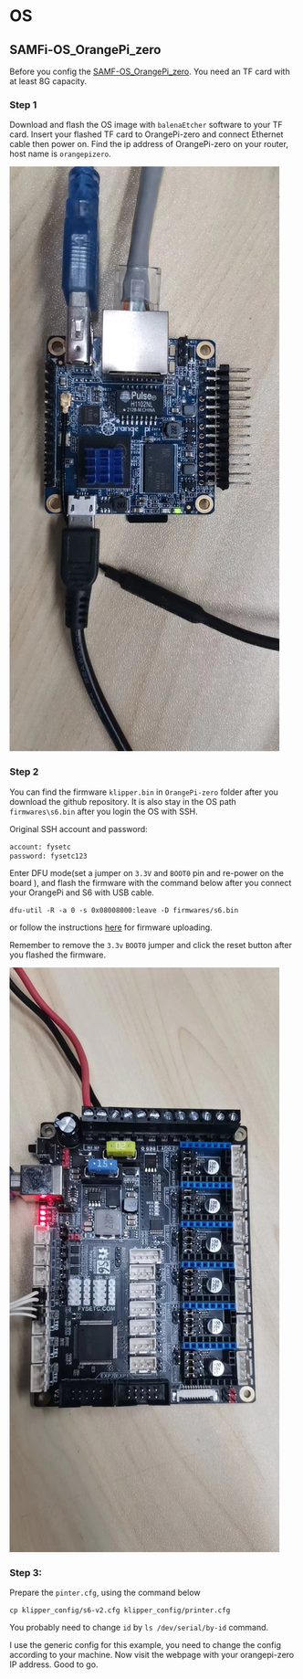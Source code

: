 # OS

## SAMFi-OS_OrangePi_zero

Before you config the [SAMF-OS_OrangePi_zero](https://github.com/FYSETC/FYSETC-SAMFi-OS). You need an TF card with at least 8G capacity.

### Step 1

Download and flash the OS image with `balenaEtcher` software to your TF card. Insert your flashed TF card to OrangePi-zero and connect Ethernet cable then power on. Find the ip address of OrangePi-zero on your router, host name is `orangepizero`.

![](OrangePi-zero\OrangePi_zero.jpg)

### Step 2

You can find the firmware `klipper.bin` in `OrangePi-zero` folder after you download the github repository. It is also stay in the OS path `firmwares\s6.bin` after you login the OS with SSH.

Original SSH account and password:

```
account: fysetc
password: fysetc123
```

Enter DFU mode(set a jumper on `3.3V` and `BOOT0` pin and re-power on the board ), and flash the firmware with the command below after you connect your OrangePi and S6 with USB cable.

```
dfu-util -R -a 0 -s 0x08008000:leave -D firmwares/s6.bin
```

or follow the instructions [here](https://github.com/FYSETC/FYSETC-SPIDER#44--firmware-upload) for firmware uploading. 

Remember to remove the `3.3v` `BOOT0` jumper and click the reset button after you flashed the firmware. 

![](OrangePi-zero\S6.jpg)

### Step 3:

Prepare the `pinter.cfg`, using the command below

```
cp klipper_config/s6-v2.cfg klipper_config/printer.cfg
```

You probably need to change `id` by `ls /dev/serial/by-id` command.

I use the generic config for this example, you need to change the config according to your machine. Now visit the webpage with your orangepi-zero IP address. Good to go.
